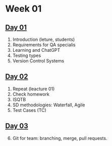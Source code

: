 # Week 01
## [Day 01](/notes/notes_day_01.md)

1. Introduction (leture, students)
2. Requirements for QA specialis
3. Learning and ChatGPT
4. Testing types
5. Version Control Systems


## [Day 02](/notes/notes_day_02.md)

1. Repeat (leacture 01)
2. Check homework
3. ISQTB
4. SD methodologies: Waterfall, Agile
5. Test Cases (TC)

## [Day 03]()
6. Git for team:
    branching, merge, pull requests.
